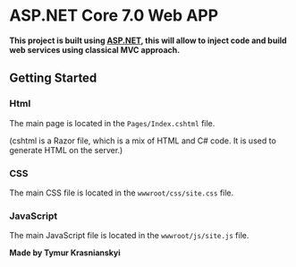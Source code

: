 # ASP.NET Core 7.0 Web APP

**This project is built using <a href="https://asp.net">ASP.NET</a>, this will allow to inject code and build web services using classical MVC approach.**
## Getting Started
### Html
The main page is located in the `Pages/Index.cshtml` file.

(cshtml is a Razor file, which is a mix of HTML and C# code. It is used to generate HTML on the server.)

### CSS
The main CSS file is located in the `wwwroot/css/site.css` file.

### JavaScript
The main JavaScript file is located in the `wwwroot/js/site.js` file.

__Made by Tymur Krasnianskyi__

